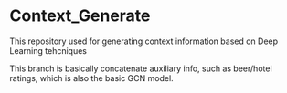 # Context_Generate

This repository used for generating context information based on Deep Learning tehcniques

This branch is basically concatenate auxiliary info, such as beer/hotel ratings, which is also the basic GCN model. 